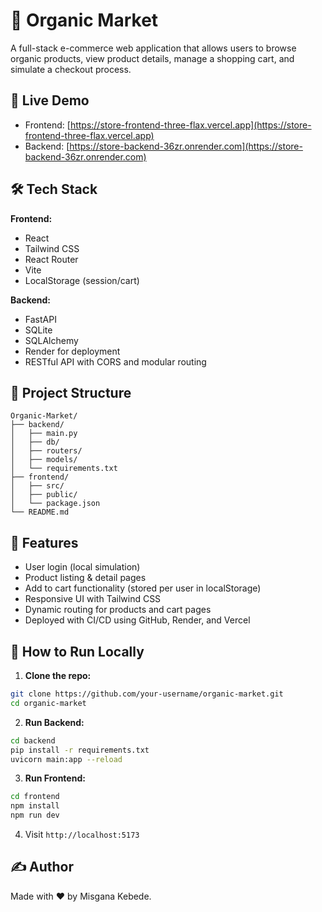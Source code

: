 # 🍓 Organic Market

A full-stack e-commerce web application that allows users to browse organic products, view product details, manage a shopping cart, and simulate a checkout process.

## 🔗 Live Demo

- Frontend: [https://store-frontend-three-flax.vercel.app](https://store-frontend-three-flax.vercel.app)
- Backend: [https://store-backend-36zr.onrender.com](https://store-backend-36zr.onrender.com)

## 🛠 Tech Stack

**Frontend:**
- React
- Tailwind CSS
- React Router
- Vite
- LocalStorage (session/cart)

**Backend:**
- FastAPI
- SQLite
- SQLAlchemy
- Render for deployment
- RESTful API with CORS and modular routing

## 📁 Project Structure

```
Organic-Market/
├── backend/
│   ├── main.py
│   ├── db/
│   ├── routers/
│   ├── models/
│   └── requirements.txt
├── frontend/
│   ├── src/
│   ├── public/
│   └── package.json
└── README.md
```

## 🚀 Features

- User login (local simulation)
- Product listing & detail pages
- Add to cart functionality (stored per user in localStorage)
- Responsive UI with Tailwind CSS
- Dynamic routing for products and cart pages
- Deployed with CI/CD using GitHub, Render, and Vercel

## 🧪 How to Run Locally

1. **Clone the repo:**

```bash
git clone https://github.com/your-username/organic-market.git
cd organic-market
```

2. **Run Backend:**

```bash
cd backend
pip install -r requirements.txt
uvicorn main:app --reload
```

3. **Run Frontend:**

```bash
cd frontend
npm install
npm run dev
```

4. Visit `http://localhost:5173`

## ✍️ Author

Made with ❤️ by Misgana Kebede.
